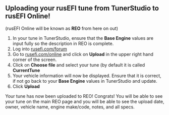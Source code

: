 ## Uploading your rusEFI tune from TunerStudio to rusEFI Online!

 (rusEFI Online will be known as **REO** from here on out)

1. In your tune in TunerStudio, ensure that the **Base Engine** values are input fully so the description in REO is complete.
2. Log into [rusefi.com/forum](rusefi.com/forum)
3. Go to [rusefi.com/online](rusefi.com/online) and click on **Upload** in the upper right hand corner of the screen.
4. Click on **Choose file** and select your tune (by default it is called **CurrentTune** 
5. Your vehicle information will now be displayed. Ensure that it is correct, if not go back to your **Base Engine** values in TunerStudio and update.
6. Click **Upload**

Your tune has now been uploaded to REO! Congrats! You will be able to see your tune on the main REO page and you will be able to see the upload date, owner, vehicle name, engine make/code, notes, and all specs. 

